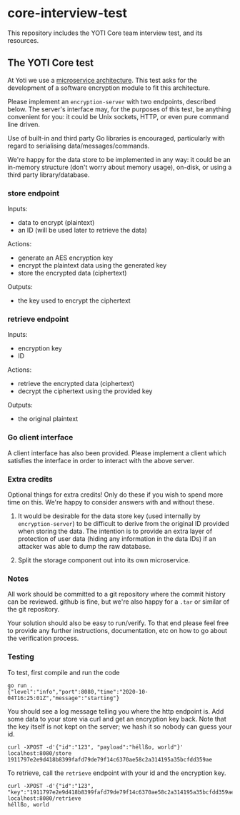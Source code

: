 # core-interview-test

This repository includes the YOTI Core team interview test, and its resources.

## The YOTI Core test

At Yoti we use a [microservice architecture](https://en.wikipedia.org/wiki/Microservices).
This test asks for the development of a software encryption module to fit this
architecture.

Please implement an `encryption-server` with two endpoints, described below. The
server's interface may, for the purposes of this test, be anything convenient
for you: it could be Unix sockets, HTTP, or even pure command line driven.

Use of built-in and third party Go libraries is encouraged, particularly with
regard to serialising data/messages/commands.

We're happy for the data store to be implemented in any way: it could be an
in-memory structure (don't worry about memory usage), on-disk, or using a third
party library/database.

### store endpoint

Inputs:
 - data to encrypt (plaintext)
 - an ID (will be used later to retrieve the data)

Actions:
 - generate an AES encryption key
 - encrypt the plaintext data using the generated key
 - store the encrypted data (ciphertext)

Outputs:
 - the key used to encrypt the ciphertext

### retrieve endpoint

Inputs:
 - encryption key
 - ID

Actions:
 - retrieve the encrypted data (ciphertext)
 - decrypt the ciphertext using the provided key

Outputs:
 - the original plaintext

### Go client interface

A client interface has also been provided. Please implement a client which 
satisfies the interface in order to interact with the above server.

### Extra credits

Optional things for extra credits! Only do these if you wish to spend more
time on this. We're happy to consider answers with and without these.

1. It would be desirable for the data store key (used internally by
   `encryption-server`) to be difficult to derive from the original ID provided
   when storing the data. The intention is to provide an extra layer of
   protection of user data (hiding any information in the data IDs) if an
   attacker was able to dump the raw database.

2. Split the storage component out into its own microservice.

### Notes

All work should be committed to a git repository where the commit history can be
reviewed. github is fine, but we're also happy for a `.tar` or similar of the
git repository.

Your solution should also be easy to run/verify. To that end please feel free to
provide any further instructions, documentation, etc on how to go about the
verification process.

### Testing

To test, first compile and run the code

```
go run .
{"level":"info","port":8080,"time":"2020-10-04T16:25:01Z","message":"starting"}
```
You should see a log message telling you where the http endpoint is.
Add some data to your store via curl and get an encryption key back. Note that
the key itself is not kept on the server; we hash it so nobody can guess your id.

```
curl -XPOST -d'{"id":"123", "payload":"héllßo, world"}' localhost:8080/store
1911797e2e9d418b8399fafd79de79f14c6370ae58c2a314195a35bcfdd359ae
```

To retrieve, call the `retrieve` endpoint with your id and the encryption key.
```
curl -XPOST -d'{"id":"123", "key":"1911797e2e9d418b8399fafd79de79f14c6370ae58c2a314195a35bcfdd359ae"}' localhost:8080/retrieve
héllßo, world
```